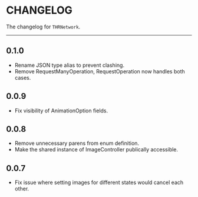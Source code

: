 # CHANGELOG

The changelog for `THRNetwork`.

--------------------------------------

0.1.0
-----
* Rename JSON type alias to prevent clashing.
* Remove RequestManyOperation, RequestOperation now handles both cases.

0.0.9
-----
* Fix visibility of AnimationOption fields.

0.0.8
-----
* Remove unnecessary parens from enum definition.
* Make the shared instance of ImageController publically accessible.

0.0.7
-----
* Fix issue where setting images for different states would cancel each other.
